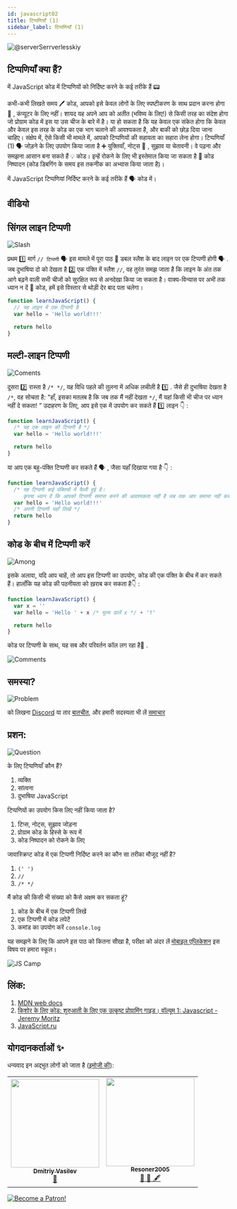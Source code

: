 ```yaml
---
id: javascript02
title: टिप्पणियाँ (1)
sidebar_label: टिप्पणियाँ (1)
---
```


![@serverSerrverlesskiy](/img/javascript/headers/02.jpg)

## टिप्पणियाँ क्या हैं?

में JavaScript कोड में टिप्पणियों को निर्दिष्ट करने के कई तरीके हैं 📟

कभी-कभी लिखते समय 🖊️ कोड, आपको इसे केवल लोगों के लिए स्पष्टीकरण के साथ प्रदान करना होगा 👨 , कंप्यूटर के लिए नहीं।
 शायद यह अपने आप को अतीत (भविष्य के लिए!) से किसी तरह का संदेश होगा जो प्रोग्राम कोड में इस या उस चीज के बारे में है। या हो सकता है कि यह केवल एक संकेत होगा कि केवल और केवल इस तरह के कोड का एक भाग चलाने की आवश्यकता है, और बाकी को छोड़ दिया जाना चाहिए। संक्षेप में, ऐसे किसी भी मामले में, आपको टिप्पणियों की सहायता का सहारा लेना होगा।
टिप्पणियाँ (1) 🗣️ जोड़ने के लिए उपयोग किया जाता है ➕ युक्तियाँ, नोट्स 🔖 , सुझाव या चेतावनी। वे पढ़ना और समझना आसान बना सकते हैं 💡 कोड। इन्हें रोकने के लिए भी इस्तेमाल किया जा सकता है 🛑 कोड निष्पादन (कोड डिबगिंग के समय इस तकनीक का अभ्यास किया जाता है)।

में JavaScript टिप्पणियां निर्दिष्ट करने के कई तरीके हैं 🗣️ कोड में।

## वीडियो

<YouTube videoId="zCvKMw5QHRw" />

## सिंगल लाइन टिप्पणी

![Slash](https://media.giphy.com/media/bKXMS0NjXoyaY/giphy.gif)

प्रथम 1️⃣ मार्ग `// टिप्पणी` 🗣️ इस मामले में पूरा पाठ 📜 डबल स्लैश के बाद लाइन पर एक टिप्पणी होगी 🗣️ . जब दुभाषिया दो को देखता है 2️⃣ एक पंक्ति में स्लैश `//`, वह तुरंत समझ जाता है कि लाइन के अंत तक आगे बढ़ने वाली सभी चीजों को सुरक्षित रूप से अनदेखा किया जा सकता है। वाक्य-विन्यास पर अभी तक ध्यान न दें 📖 कोड, हमें इसे विस्तार से थोड़ी देर बाद पता चलेगा।

```jsx live
function learnJavaScript() {
  // यह लाइन में एक टिप्पणी है
  var hello = 'Hello world!!!'

  return hello
}
```

## मल्टी-लाइन टिप्पणी

![Coments](https://media.giphy.com/media/UevalSWg5twQeqpc8Q/giphy.gif)

दूसरा 2️⃣ रास्ता है `/* */`, यह विधि पहले की तुलना में अधिक लचीली है 1️⃣ . जैसे ही दुभाषिया देखता है `/*`, वह सोचता है: "हाँ, इसका मतलब है कि जब तक मैं नहीं देखता `*/`, मैं यहां किसी भी चीज पर ध्यान नहीं दे सकता! ”
उदाहरण के लिए, आप इसे एक में उपयोग कर सकते हैं 1️⃣ लाइन 👇 :

```jsx live
function learnJavaScript() {
  /* यह एक लाइन की टिप्पणी है */
  var hello = 'Hello world!!!'

  return hello
}
```

या आप एक बहु-पंक्ति टिप्पणी कर सकते हैं 🗣️ , जैसा यहाँ दिखाया गया है 👇 :

```jsx live
function learnJavaScript() {
  /* यह टिप्पणी कई पंक्तियों में फैली हुई है।
     कृपया ध्यान दें कि आपको टिप्पणी समाप्त करने की आवश्यकता नहीं है जब तक आप समाप्त नहीं कर लेते।*/
  var hello = 'Hello world!!!'
  /* अपनी टिप्पणी यहाँ लिखें */
  return hello
}
```

## कोड के बीच में टिप्पणी करें

![Among](https://media.giphy.com/media/fnjIiBNo38IHS/giphy.gif)

इसके अलावा, यदि आप चाहें, तो आप इस टिप्पणी का उपयोग, कोड की एक पंक्ति के बीच में कर सकते हैं। हालाँकि यह कोड की पठनीयता को ख़राब कर सकता है👇 :

```jsx live
function learnJavaScript() {
  var x = ''
  var hello = 'Hello ' + x /* मूल्य डालें x */ + '!'

  return hello
}
```

कोड पर टिप्पणी के साथ, यह सब और परिवर्तन कॉल लग रहा है🔔 .

![Comments](https://media.giphy.com/media/SvuRLwWT0EoeErwPvB/giphy.gif)

## समस्या?

![Problem](https://media.giphy.com/media/xTiTnGeUsWOEwsGoG4/giphy.gif)

को लिखना [Discord](https://discord.gg/6GDAfXn) या तार [बातचीत](https://t.me/jscampapp), और हमारी सदस्यता भी लें [समाचार](https://t.me/javascriptapp)

## प्रशन:

![Question](https://media.giphy.com/media/l0HlRnAWXxn0MhKLK/giphy.gif)

के लिए टिप्पणियाँ कौन हैं?

1. व्यक्ति
2. सांत्वना
3. दुभाषिया JavaScript

टिप्पणियों का उपयोग किस लिए नहीं किया जाता है?

1. टिप्स, नोट्स, सुझाव जोड़ना
2. प्रोग्राम कोड के हिस्से के रूप में
3. कोड निष्पादन को रोकने के लिए

जावास्क्रिप्ट कोड में एक टिप्पणी निर्दिष्ट करने का कौन सा तरीका मौजूद नहीं है?

1. `(' ')`
2. `//`
3. `/* */`

मैं कोड की किसी भी संख्या को कैसे अक्षम कर सकता हूं?

1. कोड के बीच में एक टिप्पणी लिखें
2. एक टिप्पणी में कोड लपेटें
3. कमांड का उपयोग करें `console.log`

यह समझने के लिए कि आपने इस पाठ को कितना सीखा है, परीक्षा को अंदर लें [मोबाइल एप्लिकेशन](http://onelink.to/njhc95) इस विषय पर हमारा स्कूल।

![JS Camp](/img/app.jpg)

## लिंक:

1. [MDN web docs](https://developer.mozilla.org/ru/docs/Web/JavaScript/Reference/Lexical_grammar)
2. [किशोर के लिए कोड: शुरुआती के लिए एक उत्कृष्ट प्रोग्रामिंग गाइड। वॉल्यूम 1: Javascript - Jeremy Moritz ](https://www.amazon.com/Code-Teens-Beginners-Programming-Javascript-ebook/dp/B07FCTLVPC)
3. [JavaScript.ru](https://learn.javascript.ru/types)

## योगदानकर्ताओं ✨

धन्यवाद इन अद्भुत लोगों को जाता है ([इमोजी की](https://allcontributors.org/docs/en/emoji-key)):

<table>
  <tr>
    <td align="center"><a href="https://fullstackserverless.github.io/"><img src="https://avatars0.githubusercontent.com/u/6774813?v=4?s=200" width="200px;" alt=""/><br /><sub><b>Dmitriy Vasilev</b></sub></a><br /> <a href="https://github.com/gHashTag/react-native-village/commits?author=gHashTag" title="Documentation">📖</a></td>
    <td align="center"><a href="https://github.com/Resoner2005"><img src="https://avatars1.githubusercontent.com/u/75675814?v=4?s=200" width="200px;" alt=""/><br /><sub><b>Resoner2005</b></sub></a><br /><a href="https://github.com/gHashTag/react-native-village/issues?q=author%3AResoner2005" title="Bug reports">🐛 🎨 🖋</a></td>
  </tr>
  
</table>

[![Become a Patron!](/img/logo/patreon.jpg)](https://www.patreon.com/bePatron?u=31769291)
